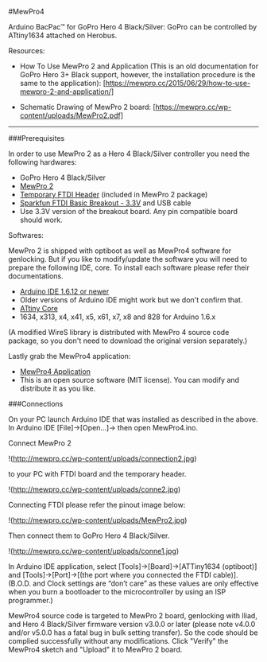 #MewPro4

Arduino BacPac™ for GoPro Hero 4 Black/Silver: GoPro can be controlled by ATtiny1634 attached on Herobus.

Resources:

- How To Use MewPro 2 and Application (This is an old documentation for GoPro Hero 3+ Black support, however, the installation procedure is the same to the application): [https://mewpro.cc/2015/06/29/how-to-use-mewpro-2-and-application/]

- Schematic Drawing of MewPro 2 board: [https://mewpro.cc/wp-content/uploads/MewPro2.pdf]

------

###Prerequisites

In order to use MewPro 2 as a Hero 4 Black/Silver controller you need the following hardwares:

- GoPro Hero 4 Black/Silver
- [MewPro 2](http://mewpro.cc/product/mewpro-2/)
- [Temporary FTDI Header](https://sites.google.com/site/handymaneric2/electronics/arduinominitemporaryheader) (included in MewPro 2 package)
- [Sparkfun FTDI Basic Breakout - 3.3V](https://www.sparkfun.com/products/9873) and USB cable
 - Use 3.3V version of the breakout board. Any pin compatible board should work.

Softwares:

MewPro 2 is shipped with optiboot as well as MewPro4 software for genlocking. But if you like to modify/update the software you will need to prepare the following IDE, core. To install each software please refer their documentations.

- [Arduino IDE 1.6.12 or newer](http://arduino.cc/en/main/software)
 - Older versions of Arduino IDE might work but we don't confirm that.
- [ATtiny Core](https://github.com/SpenceKonde/ATTinyCore)
 - 1634, x313, x4, x41, x5, x61, x7, x8 and 828 for Arduino 1.6.x

(A modified WireS library is distributed with MewPro 4 source code package, so you don't need to download the original version separately.)

Lastly grab the MewPro4 application:

- [MewPro4 Application](https://github.com/orangkucing/MewPro4)
 - This is an open source software (MIT license). You can modify and distribute it as you like.

###Connections

On your PC launch Arduino IDE that was installed as described in the above. In Arduino IDE [File]→[Open...]→ then open MewPro4.ino.

Connect MewPro 2

!(http://mewpro.cc/wp-content/uploads/connection2.jpg)

to your PC with FTDI board and the temporary header.

!(http://mewpro.cc/wp-content/uploads/conne2.jpg)

Connecting FTDI please refer the pinout image below:

!(http://mewpro.cc/wp-content/uploads/MewPro2.jpg)

Then connect them to GoPro Hero 4 Black/Silver.

!(http://mewpro.cc/wp-content/uploads/conne1.jpg)

In Arduino IDE application, select [Tools]→[Board]→[ATTiny1634 (optiboot)] and [Tools]→[Port]→[(the port where you connected the FTDI cable)]. (B.O.D. and Clock settings are “don’t care” as these values are only effective when you burn a bootloader to the microcontroller by using an ISP programmer.)

MewPro4 source code is targeted to MewPro 2 board, genlocking with Iliad, and Hero 4 Black/Silver firmware version v3.0.0 or later (please note v4.0.0 and/or v5.0.0 has a fatal bug in bulk setting transfer). So the code should be complied successfully without any modifications. Click "Verify" the MewPro4 sketch and "Upload" it to MewPro 2 board.

